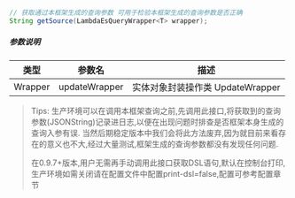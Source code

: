 ```java
// 获取通过本框架生成的查询参数 可用于检验本框架生成的查询参数是否正确
String getSource(LambdaEsQueryWrapper<T> wrapper);
```
##### 参数说明
| 类型 | 参数名 | 描述 |
| --- | --- | --- |
| Wrapper<T> | updateWrapper | 实体对象封装操作类 UpdateWrapper |

> Tips:
> 生产环境可以在调用本框架查询之前,先调用此接口,将获取到的查询参数(JSONString)记录进日志,以便在出现问题时排查是否框架本身生成的查询入参有误. 当然后期稳定版本中我们会将此方法废弃,因为就目前来看存在的意义也不大,经过大量测试,框架生成的查询参数都没有发现任何问题.
> 
> 在0.9.7+版本,用户无需再手动调用此接口获取DSL语句,默认在控制台打印,生产环境如需关闭请在配置文件中配置print-dsl=false,配置可参考配置章节

